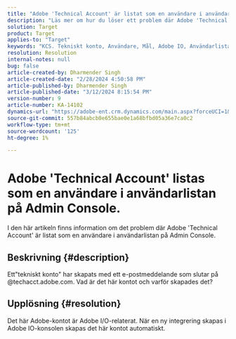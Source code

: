 ```yaml
---
title: "Adobe 'Technical Account' är listat som en användare i användarlistan på Admin Console."
description: "Läs mer om hur du löser ett problem där Adobe 'Technical Account' är listat som en användare i användarlistan på Admin Console."
solution: Target
product: Target
applies-to: "Target"
keywords: "KCS. Tekniskt konto, Användare, Mål, Adobe IO, Användarlista"
resolution: Resolution
internal-notes: null
bug: false
article-created-by: Dharmender Singh
article-created-date: "2/28/2024 4:50:58 PM"
article-published-by: Dharmender Singh
article-published-date: "3/12/2024 8:15:54 PM"
version-number: 9
article-number: KA-14102
dynamics-url: "https://adobe-ent.crm.dynamics.com/main.aspx?forceUCI=1&pagetype=entityrecord&etn=knowledgearticle&id=ac309a87-59d6-ee11-9079-6045bd006295"
source-git-commit: 557b84abcb0e655bae0e1a68bfbd05a36e7ca0c2
workflow-type: tm+mt
source-wordcount: '125'
ht-degree: 1%

---
```


# Adobe &#39;Technical Account&#39; listas som en användare i användarlistan på Admin Console.


I den här artikeln finns information om det problem där Adobe &#39;Technical Account&#39; är listat som en användare i användarlistan på Admin Console.

## Beskrivning {#description}


Ett&quot;tekniskt konto&quot; har skapats med ett e-postmeddelande som slutar på @techacct.adobe.com. Vad är det här kontot och varför skapades det?


## Upplösning {#resolution}


Det här Adobe-kontot är Adobe I/O-relaterat. När en ny integrering skapas i Adobe IO-konsolen skapas det här kontot automatiskt.
